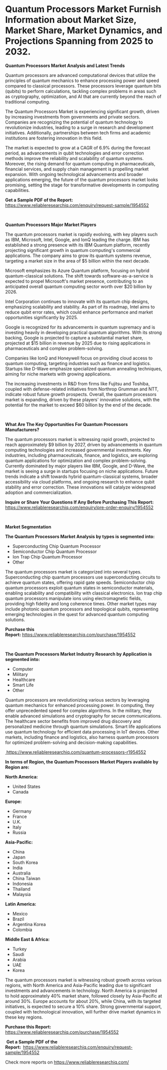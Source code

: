 <p><h1>Quantum Processors Market Furnish Information about Market Size, Market Share, Market Dynamics, and Projections Spanning from 2025 to 2032.</h1></p><p><strong>Quantum Processors Market Analysis and Latest Trends</strong></p>
<p><p>Quantum processors are advanced computational devices that utilize the principles of quantum mechanics to enhance processing power and speed compared to classical processors. These processors leverage quantum bits (qubits) to perform calculations, tackling complex problems in areas such as cryptography, optimization, and AI that are currently beyond the reach of traditional computing.</p><p>The Quantum Processors Market is experiencing significant growth, driven by increasing investments from governments and private sectors. Companies are recognizing the potential of quantum technology to revolutionize industries, leading to a surge in research and development initiatives. Additionally, partnerships between tech firms and academic institutions are fostering innovation in this field.</p><p>The market is expected to grow at a CAGR of 6.9% during the forecast period, as advancements in qubit technologies and error correction methods improve the reliability and scalability of quantum systems. Moreover, the rising demand for quantum computing in pharmaceuticals, financial services, and supply chain management is propelling market expansion. With ongoing technological advancements and broader applications emerging, the future of the quantum processors market looks promising, setting the stage for transformative developments in computing capabilities.</p></p>
<p><strong>Get a Sample PDF of the Report:&nbsp;</strong> <a href="https://www.reliableresearchiq.com/enquiry/request-sample/1954552?utm_campaign=2042&utm_medium=2&utm_source=Github&utm_content=ia&utm_term=10022025&utm_id=quantum-processors">https://www.reliableresearchiq.com/enquiry/request-sample/1954552</a></p>
<p>&nbsp;</p>
<p><strong>Quantum Processors Major Market Players</strong></p>
<p><p>The quantum processors market is rapidly evolving, with key players such as IBM, Microsoft, Intel, Google, and IonQ leading the charge. IBM has established a strong presence with its IBM Quantum platform, recently projecting significant growth in quantum computing's commercial applications. The company aims to grow its quantum systems revenue, targeting a market size in the area of $5 billion within the next decade.</p><p>Microsoft emphasizes its Azure Quantum platform, focusing on hybrid quantum-classical solutions. The shift towards software-as-a-service is expected to propel Microsoft's market presence, contributing to an anticipated overall quantum computing sector worth over $20 billion by 2026.</p><p>Intel Corporation continues to innovate with its quantum chip designs, emphasizing scalability and stability. As part of its roadmap, Intel aims to reduce qubit error rates, which could enhance performance and market opportunities significantly by 2025.</p><p>Google is recognized for its advancements in quantum supremacy and is investing heavily in developing practical quantum algorithms. With its strong backing, Google is projected to capture a substantial market share, projected at $15 billion in revenue by 2025 due to rising applications in pharmaceuticals and complex problem-solving.</p><p>Companies like IonQ and Honeywell focus on providing cloud access to quantum computing, targeting industries such as finance and logistics. Startups like D-Wave emphasize specialized quantum annealing techniques, aiming for niche markets with growing applications.</p><p>The increasing investments in R&D from firms like Fujitsu and Toshiba, coupled with defense-related initiatives from Northrop Grumman and NTT, indicate robust future growth prospects. Overall, the quantum processors market is expanding, driven by these players' innovative solutions, with the potential for the market to exceed $60 billion by the end of the decade.</p></p>
<p>&nbsp;</p>
<p><strong>What Are The Key Opportunities For Quantum Processors Manufacturers?</strong></p>
<p><p>The quantum processors market is witnessing rapid growth, projected to reach approximately $9 billion by 2027, driven by advancements in quantum computing technologies and increased governmental investments. Key industries, including pharmaceuticals, finance, and logistics, are exploring quantum applications for optimization and complex problem-solving. Currently dominated by major players like IBM, Google, and D-Wave, the market is seeing a surge in startups focusing on niche applications. Future trends indicate a shift towards hybrid quantum-classical systems, broader accessibility via cloud platforms, and ongoing research to enhance qubit stability and error correction. These innovations will catalyze widespread adoption and commercialization.</p></p>
<p><strong>Inquire or Share Your Questions If Any Before Purchasing This Report:</strong> <a href="https://www.reliableresearchiq.com/enquiry/pre-order-enquiry/1954552?utm_campaign=2042&utm_medium=2&utm_source=Github&utm_content=ia&utm_term=10022025&utm_id=quantum-processors">https://www.reliableresearchiq.com/enquiry/pre-order-enquiry/1954552</a></p>
<p>&nbsp;</p>
<p><strong>Market Segmentation</strong></p>
<p><strong>The Quantum Processors Market Analysis by types is segmented into:</strong></p>
<p><ul><li>Superconducting Chip Quantum Processor</li><li>Semiconductor Chip Quantum Processor</li><li>Ion Trap Chip Quantum Processor</li><li>Other</li></ul></p>
<p><p>The quantum processors market is categorized into several types. Superconducting chip quantum processors use superconducting circuits to achieve quantum states, offering rapid gate speeds. Semiconductor chip quantum processors exploit quantum states in semiconductor materials, enabling scalability and compatibility with classical electronics. Ion trap chip quantum processors manipulate ions using electromagnetic fields, providing high fidelity and long coherence times. Other market types may include photonic quantum processors and topological qubits, representing emerging technologies in the quest for advanced quantum computing solutions.</p></p>
<p><strong>Purchase this Report:&nbsp;</strong><a href="https://www.reliableresearchiq.com/purchase/1954552?utm_campaign=2042&utm_medium=2&utm_source=Github&utm_content=ia&utm_term=10022025&utm_id=quantum-processors">https://www.reliableresearchiq.com/purchase/1954552</a></p>
<p>&nbsp;</p>
<p><strong>The Quantum Processors Market Industry Research by Application is segmented into:</strong></p>
<p><ul><li>Computer</li><li>Military</li><li>Healthcare</li><li>Smart Life</li><li>Other</li></ul></p>
<p><p>Quantum processors are revolutionizing various sectors by leveraging quantum mechanics for enhanced processing power. In computing, they offer unprecedented speed for complex algorithms. In the military, they enable advanced simulations and cryptography for secure communications. The healthcare sector benefits from improved drug discovery and personalized medicine through quantum simulations. Smart life applications use quantum technology for efficient data processing in IoT devices. Other markets, including finance and logistics, also harness quantum processors for optimized problem-solving and decision-making capabilities.</p></p>
<p><a href="https://www.reliableresearchiq.com/quantum-processors-r1954552?utm_campaign=2042&utm_medium=2&utm_source=Github&utm_content=ia&utm_term=10022025&utm_id=quantum-processors">&nbsp;https://www.reliableresearchiq.com/quantum-processors-r1954552</a></p>
<p><strong>In terms of Region, the Quantum Processors Market Players available by Region are:</strong></p>
<p>
    <p> <strong> North America: </strong>
        <ul>
            <li>United States</li>
            <li>Canada</li>
        </ul>
        </p> 
    <p> <strong> Europe: </strong>
        <ul>
            <li>Germany</li>
            <li>France</li>
            <li>U.K.</li>
            <li>Italy</li>
            <li>Russia</li>
        </ul>
        </p> 
    <p> <strong> Asia-Pacific: </strong>
        <ul>
            <li>China</li>
            <li>Japan</li>
            <li>South Korea</li>
            <li>India</li>
            <li>Australia</li>
            <li>China Taiwan</li>
            <li>Indonesia</li>
            <li>Thailand</li>
            <li>Malaysia</li>
        </ul>
        </p> 
    <p> <strong> Latin America: </strong>
        <ul>
            <li>Mexico</li>
            <li>Brazil</li>
            <li>Argentina Korea</li>
            <li>Colombia</li>
        </ul>
        </p> 
    <p> <strong> Middle East & Africa: </strong>
        <ul>
            <li>Turkey</li>
            <li>Saudi</li>
            <li>Arabia</li>
            <li>UAE</li>
            <li>Korea</li>
        </ul>
    </p>
    </p>
<p><p>The quantum processors market is witnessing robust growth across various regions, with North America and Asia-Pacific leading due to significant investments and advancements in technology. North America is projected to hold approximately 40% market share, followed closely by Asia-Pacific at around 30%. Europe accounts for about 20%, while China, with its targeted initiatives, is expected to secure a 10% share. Strong governmental support, coupled with technological innovation, will further drive market dynamics in these key regions.</p></p>
<p><strong>Purchase this Report: </strong><a href="https://www.reliableresearchiq.com/purchase/1954552?utm_campaign=2042&utm_medium=2&utm_source=Github&utm_content=ia&utm_term=10022025&utm_id=quantum-processors">https://www.reliableresearchiq.com/purchase/1954552</a></p>
<p>&nbsp;<strong>Get a Sample PDF of the Report:&nbsp;&nbsp;</strong><a href="https://www.reliableresearchiq.com/enquiry/request-sample/1954552?utm_campaign=2042&utm_medium=2&utm_source=Github&utm_content=ia&utm_term=10022025&utm_id=quantum-processors">https://www.reliableresearchiq.com/enquiry/request-sample/1954552</a></p>
<p><strong></strong></p>
<p>Check more reports on <a href="https://www.reliableresearchiq.com/?utm_campaign=2042&utm_medium=2&utm_source=Github&utm_content=ia&utm_term=10022025&utm_id=quantum-processors">https://www.reliableresearchiq.com/</a></p>